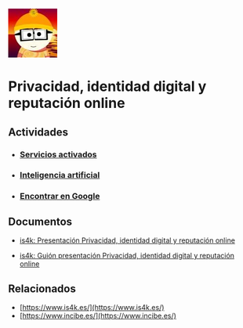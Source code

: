 ![Logotipo](../../materiales/imagenes/1898891.jpg)
# Privacidad, identidad digital y reputación online

## Actividades
- ### [Servicios activados](../../actividades/evaluacion/servicios-activados.md)
- ### [Inteligencia artificial](../../actividades/ia/index.md)
- ### [Encontrar en Google](../../actividades/privacidad/google-search.md)
## Documentos

- [is4k: Presentación Privacidad, identidad digital y reputación online](./privacidad_charla_alumnado_0.pdf) 

- [is4k: Guión presentación Privacidad, identidad digital y reputación online](./privacidad_guion_alumnado.pdf) 

## Relacionados

- [https://www.is4k.es/](https://www.is4k.es/)
- [https://www.incibe.es/](https://www.incibe.es/)


 